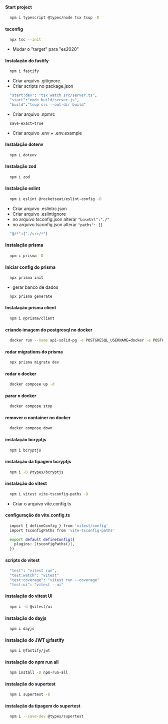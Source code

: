 #### Start project

```bash
  npm i typescript @types/node tsx tsup -D
```

#### tsconfig

```bash
  npx tsc --init 
```

- Mudar o "target" para "es2020"

#### Instalação do fastify

```bash
  npm i fastify
```

- Criar arquivo .gitignore.
- Criar scripts no package.json

```bash
  "start:dev": "tsx watch src/server.ts",
  "start":"node build/server.js",
  "build":"tsup src --out-dir build"
```

- Criar arquivo .npmrc

```bash
  save-exact=true
```

- Criar arquivo .env + .env.example

#### Instalação dotenv

```bash
  npm i dotenv
```

#### Instalação zod

```bash
  npm i zod
```

#### Instalação eslint

```bash
  npm i eslint @rocketseat/eslint-config -D
```

- Criar arquivo .eslintrc.json
- Criar arquivo .eslintignore
- no arquivo tsconfig.json alterar `"baseUrl":"./"`
- no arquivo tsconfig.json alterar `"paths": {}`

```bash
  "@/*":["./src/*"]
```

#### Instalação prisma

```bash
  npm i prisma -D
```

#### Iniciar config do prisma

```bash
  npx prisma init
```

- gerar banco de dados

```bash
  npx prisma generate
```

#### Instalação prisma client

```bash
  npm i @prisma/client
```

#### criando imagem do postgresql no docker

```bash
  docker run --name api-solid-pg -e POSTGRESQL_USERNAME=docker -e POSTGRESQL_PASSWORD=docker -e POSTGRESQL_DATABASE=apisolid -p 5432:5432 bitnami/postgresql
```

#### rodar migrations do prisma

```bash
  npx prisma migrate dev
```

#### rodar o docker

```bash
  docker compose up -d
```

#### parar o docker

```bash
  docker compose stop
```

#### remover o container no docker

```bash
  docker compose down
```

#### instalação bcryptjs

```bash
  npm i bcryptjs
```

#### instalação da tipagem bcryptjs

```bash
  npm i -D @types/bcryptjs 
```

#### instalação do vitest

```bash
  npm i vitest vite-tsconfig-paths -D 
```

- Criar o arquivo vite.config.ts

#### configuração do vite.config.ts

```bash
  import { defineConfig } from 'vitest/config'
  import tsconfigPaths from 'vite-tsconfig-paths'

  export default defineConfig({
    plugins: [tsconfigPaths()],
  })
```

#### scripts do vitest

```bash
  "test": "vitest run",
  "test:watch": "vitest"
  "test:coverage": "vitest run --coverage"
  "test:ui": "vitest --ui"
```

#### instalação do vitest UI

```bash
  npm i -d @vitest/ui 
```

#### instalação do dayjs

```bash
  npm i dayjs
```

#### instalação do JWT @fastify

```bash
  npm i @fastify/jwt
```

#### instalação do npm run all

```bash
  npm install -D npm-run-all
```

#### instalação do supertest

```bash
  npm i supertest -D
```

#### instalação da tipagem do supertest

```bash
  npm i --save-dev @types/supertest
```




